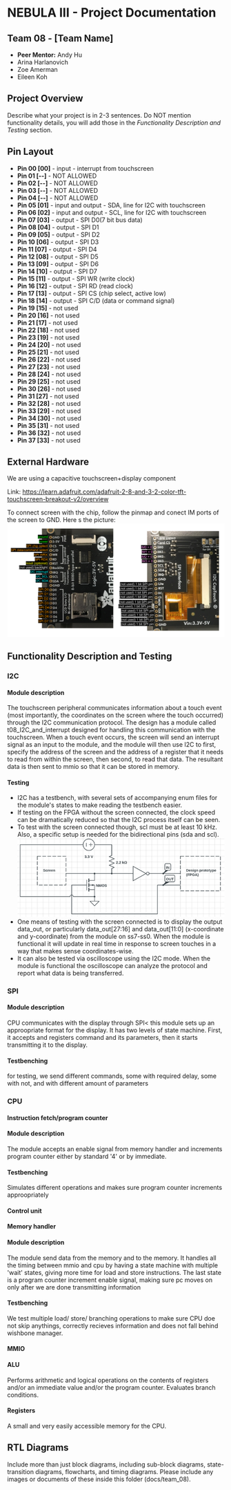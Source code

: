 # NEBULA III - Project Documentation

## Team 08 - [Team Name]
* **Peer Mentor:** Andy Hu
* Arina Harlanovich
* Zoe Amerman
* Eileen Koh

## Project Overview
Describe what your project is in 2-3 sentences. Do NOT mention functionality details, you will add those in the *Functionality Description and Testing* section.

## Pin Layout

* **Pin 00 [00]** - input - interrupt from touchscreen 
* **Pin 01 [--]** - NOT ALLOWED
* **Pin 02 [--]** - NOT ALLOWED
* **Pin 03 [--]** - NOT ALLOWED
* **Pin 04 [--]** - NOT ALLOWED
* **Pin 05 [01]** - input and output - SDA, line for I2C with touchscreen 
* **Pin 06 [02]** - input and output - SCL, line for I2C with touchscreen 
* **Pin 07 [03]** - output - SPI D0(7 bit bus data) 
* **Pin 08 [04]** - output - SPI D1 
* **Pin 09 [05]** - output - SPI D2 
* **Pin 10 [06]** - output - SPI D3 
* **Pin 11 [07]** - output - SPI D4 
* **Pin 12 [08]** - output - SPI D5 
* **Pin 13 [09]** - output - SPI D6  
* **Pin 14 [10]** - output - SPI D7 
* **Pin 15 [11]** - output - SPI WR (write clock)
* **Pin 16 [12]** - output - SPI RD (read clock)
* **Pin 17 [13]** - output - SPI CS (chip select, active low)
* **Pin 18 [14]** - output - SPI C/D (data or command signal)
* **Pin 19 [15]** - not used 
* **Pin 20 [16]** - not used 
* **Pin 21 [17]** - not used 
* **Pin 22 [18]** - not used 
* **Pin 23 [19]** - not used 
* **Pin 24 [20]** - not used 
* **Pin 25 [21]** - not used 
* **Pin 26 [22]** - not used 
* **Pin 27 [23]** - not used 
* **Pin 28 [24]** - not used 
* **Pin 29 [25]** - not used
* **Pin 30 [26]** - not used
* **Pin 31 [27]** - not used
* **Pin 32 [28]** - not used
* **Pin 33 [29]** - not used
* **Pin 34 [30]** - not used
* **Pin 35 [31]** - not used
* **Pin 36 [32]** - not used
* **Pin 37 [33]** - not used

## External Hardware
We are using a capacitive touchscreen+display component

Link: https://learn.adafruit.com/adafruit-2-8-and-3-2-color-tft-touchscreen-breakout-v2/overview

To connect screen with the chip, follow the pinmap and conect IM ports of the screen to GND. Here s the picture: ![screen pinmap](<Screenshot from 2025-08-06 15-25-37.png>)

## Functionality Description and Testing


### I2C
#### Module description
The touchscreen peripheral communicates information about a touch event (most importantly, the coordinates on the screen where the touch occurred) through the I2C communication protocol. The design has a module called t08_I2C_and_interrupt designed for handling this communication with the touchscreen. When a touch event occurs, the screen will send an interrupt signal as an input to the module, and the module will then use I2C to first, specify the address of the screen and the address of a register that it needs to read from within the screen, then second, to read that data. The resultant data is then sent to mmio so that it can be stored in memory.
#### Testing
- I2C has a testbench, with several sets of accompanying enum files for the module's states to make reading the testbench easier.
- If testing on the FPGA without the screen connected, the clock speed can be dramatically reduced so that the I2C process itself can be seen.
- To test with the screen connected though, scl must be at least 10 kHz. Also, a specific setup is needed for the bidirectional pins (sda and scl).
![](images/bidirectional_pin_setup.png)
- One means of testing with the screen connected is to display the output data_out, or particularly data_out[27:16] and data_out[11:0] (x-coordinate and y-coordinate) from the module on ss7-ss0. When the module is functional it will update in real time in response to screen touches in a way that makes sense coordinates-wise.
- It can also be tested via oscilloscope using the I2C mode. When the module is functional the oscilloscope can analyze the protocol and report what data is being transferred.

### SPI
#### Module description
CPU communicates with the display through SPI< this module sets up an approopriate format for the display. 
It has two levels of state machine. First, it accepts and registers command and its parameters, then it starts transmitting it to the display.

#### Testbenching
for testing, we send different commands, some with required delay, some with not, and with different amount of parameters

### CPU
#### Instruction fetch/program counter
#### Module description
The module accepts an enable signal from memory handler and increments program counter either by standard '4' or by immediate.

#### Testbenching
Simulates different operations and makes sure program counter increments approopriately


#### Control unit


#### Memory handler
#### Module description
The module send data from the memory and to the memory. It handles all the timing between mmio and cpu by having a state machine with multiple 'wait' states, giving more time for load and store instructions. The last state is a program counter increment enable signal, making sure pc moves on only after we are done transmitting information

#### Testbenching
We test multiple load/ store/ branching operations to make sure CPU doe not skip anythings, correctly recieves information and does not fall behind wishbone manager.

#### MMIO


#### ALU
Performs arithmetic and logical operations on the contents of registers and/or an immediate value and/or the program counter. Evaluates branch conditions.
#### Registers
A small and very easily accessible memory for the CPU.



## RTL Diagrams
Include more than just block diagrams, including sub-block diagrams, state-transition diagrams, flowcharts, and timing diagrams. Please include any images or documents of these inside this folder (docs/team_08).